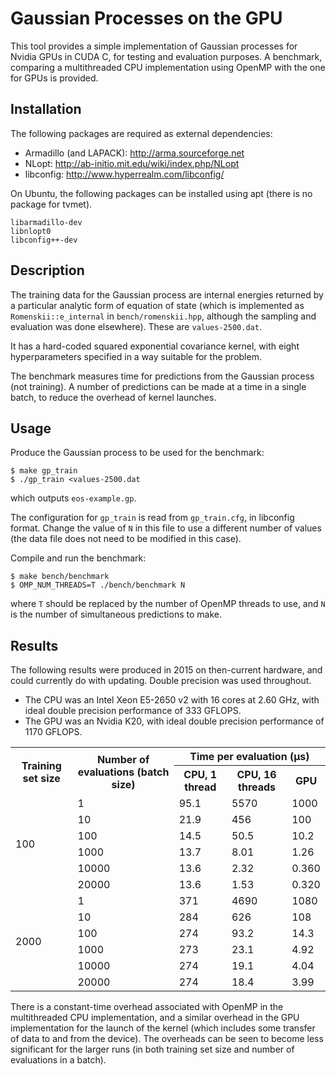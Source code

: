 # Gaussian Processes on the GPU

This tool provides a simple implementation of Gaussian processes for
Nvidia GPUs in CUDA C, for testing and evaluation purposes.  A
benchmark, comparing a multithreaded CPU implementation using OpenMP
with the one for GPUs is provided.

## Installation

The following packages are required as external dependencies:

 - Armadillo (and LAPACK): http://arma.sourceforge.net
 - NLopt: http://ab-initio.mit.edu/wiki/index.php/NLopt
 - libconfig: http://www.hyperrealm.com/libconfig/
 
On Ubuntu, the following packages can be installed using apt (there is
no package for tvmet).

```
libarmadillo-dev
libnlopt0
libconfig++-dev
```

## Description

The training data for the Gaussian process are internal energies
returned by a particular analytic form of equation of state (which is
implemented as `Romenskii::e_internal` in `bench/romenskii.hpp`,
although the sampling and evaluation was done elsewhere).  These are
`values-2500.dat`.

It has a hard-coded squared exponential covariance kernel, with eight
hyperparameters specified in a way suitable for the problem.

The benchmark measures time for predictions from the Gaussian process
(not training).  A number of predictions can be made at a time in a
single batch, to reduce the overhead of kernel launches.

## Usage

Produce the Gaussian process to be used for the benchmark:

```
$ make gp_train
$ ./gp_train <values-2500.dat
```

which outputs `eos-example.gp`.

The configuration for `gp_train` is read from `gp_train.cfg`, in
libconfig format.  Change the value of `N` in this file to use a
different number of values (the data file does not need to be modified
in this case).

Compile and run the benchmark:

```
$ make bench/benchmark
$ OMP_NUM_THREADS=T ./bench/benchmark N
```

where `T` should be replaced by the number of OpenMP threads to use,
and `N` is the number of simultaneous predictions to make.


## Results

The following results were produced in 2015 on then-current hardware, and
could currently do with updating.  Double precision was used
throughout.

- The CPU was an Intel Xeon E5-2650 v2 with 16 cores at 2.60 GHz, with ideal double precision performance of 333 GFLOPS.
- The GPU was an Nvidia K20, with ideal double precision performance of 1170 GFLOPS.

<table>
  <tr>
    <th rowspan="2">Training set size</th>
    <th rowspan="2">Number of evaluations (batch size)</th>
    <th colspan="3">Time per evaluation (&mu;s)</th>
  </tr>
  <tr>
    <th>CPU, 1 thread</th>
    <th>CPU, 16 threads</th>
    <th>GPU</th>
  </tr>
  <tr> <td rowspan="6">100</td>
       <td>1</td>      <td>95.1</td> <td>5570</td> <td>1000</td> </tr>
  <tr> <td>10</td>     <td>21.9</td> <td>456</td>  <td>100</td>  </tr>
  <tr> <td>100</td>    <td>14.5</td> <td>50.5</td> <td>10.2</td> </tr>
  <tr> <td>1000</td>   <td>13.7</td> <td>8.01</td> <td>1.26</td> </tr>
  <tr> <td>10000</td>  <td>13.6</td> <td>2.32</td> <td>0.360</td></tr>
  <tr> <td>20000</td>  <td>13.6</td> <td>1.53</td> <td>0.320</td></tr>
  <tr> <td rowspan="6">2000</td>
       <td>1</td>      <td>371</td> <td>4690</td> <td>1080</td>  </tr>
  <tr> <td>10</td>     <td>284</td> <td>626</td>  <td>108</td>   </tr>
  <tr> <td>100</td>    <td>274</td> <td>93.2</td> <td>14.3</td>  </tr>
  <tr> <td>1000</td>   <td>273</td> <td>23.1</td> <td>4.92</td>  </tr>
  <tr> <td>10000</td>  <td>274</td> <td>19.1</td> <td>4.04</td>  </tr>
  <tr> <td>20000</td>  <td>274</td> <td>18.4</td> <td>3.99</td>  </tr>
</table>

There is a constant-time overhead associated with OpenMP in the
multithreaded CPU implementation, and a similar overhead in the GPU
implementation for the launch of the kernel (which includes some
transfer of data to and from the device).  The overheads can be seen
to become less significant for the larger runs (in both training set
size and number of evaluations in a batch).
